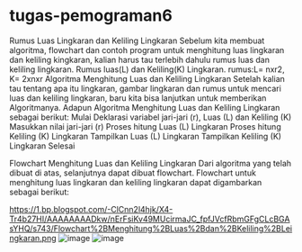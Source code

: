 # tugas-pemograman6
Rumus Luas Lingkaran dan Keliling Lingkaran
Sebelum kita membuat algoritma, flowchart dan contoh program untuk menghitung luas lingkaran dan keliling kingkaran, kalian harus tau terlebih dahulu rumus luas dan keliling lingkaran.
Rumus luas(L) dan Keliling(K) Lingkaran. rumus:L= nxr2, K= 2xnxr
Algoritma Menghitung Luas dan Keliling Lingkaran
Setelah kalian tau tentang apa itu lingkaran, gambar lingkaran dan rumus untuk mencari luas dan keliling lingkaran, baru kita bisa lanjutkan untuk memberikan Algoritmanya. Adapun Algoritma Menghitung Luas dan Keliling Lingkaran sebagai berikut:
Mulai
Deklarasi variabel jari-jari (r), Luas (L) dan Keliling (K)
Masukkan nilai jari-jari (r)
Proses hitung Luas (L)  Lingkaran
Proses hitung Keliling (K) Lingkaran
Tampilkan Luas (L) Lingkaran
Tampilkan Keliling (K) Lingkaran
Selesai

Flowchart Menghitung Luas dan Keliling Lingkaran
Dari algoritma yang telah dibuat di atas, selanjutnya dapat dibuat flowchart. Flowchart untuk menghitung luas lingkaran dan keliling lingkaran dapat digambarkan sebagai berikut:

https://1.bp.blogspot.com/-ClCnn2l4hjk/X4-Tr4b27HI/AAAAAAAADkw/nErFsiKv49MUcirmaJC_fpfJVcfRbmGFgCLcBGAsYHQ/s743/Flowchart%2BMenghitung%2BLuas%2Bdan%2BKeliling%2BLeingkaran.png
![image](https://user-images.githubusercontent.com/92682351/139524438-e2577516-a512-4924-82ec-67a099cdbca2.png)
![image](https://user-images.githubusercontent.com/92682351/139524453-29e00184-4a8f-4bd9-89b6-4b6daf9fc3d3.png)
